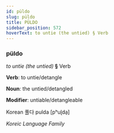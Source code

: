 ```yaml
---
id: püldo
slug: püldo
title: PÜLDO
sidebar_position: 572
hoverText: to untie (the untied) § Verb
---
```


### püldo

*to untie (the untied)* **§** Verb

**Verb**: to untie/detangle

**Noun**: the untied/detangled

**Modifier**: untiable/detangleable

Korean 풀다 pulda [pʰuɭda̠]

*Koreic Language Family*